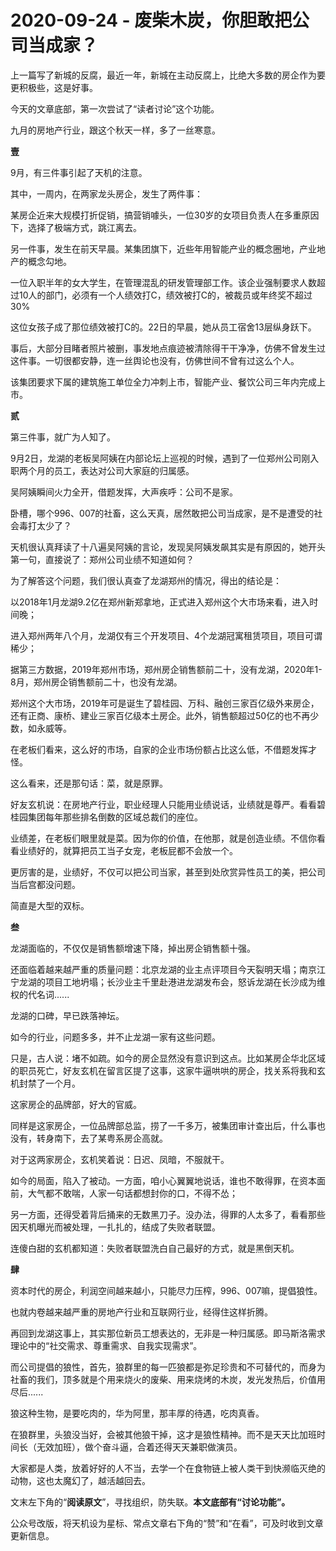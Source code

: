 # 2020-09-24 - 废柴木炭，你胆敢把公司当成家？

上一篇写了新城的反腐，最近一年，新城在主动反腐上，比绝大多数的房企作为要更积极些，这是好事。

今天的文章底部，第一次尝试了“读者讨论”这个功能。

九月的房地产行业，跟这个秋天一样，多了一丝寒意。

**壹**

9月，有三件事引起了天机的注意。

其中，一周内，在两家龙头房企，发生了两件事：

某房企近来大规模打折促销，搞营销噱头，一位30岁的女项目负责人在多重原因下，选择了极端方式，跳江离去。

另一件事，发生在前天早晨。某集团旗下，近些年用智能产业的概念圈地，产业地产的概念勾地。

一位入职半年的女大学生，在管理混乱的研发管理部工作。该企业强制要求人数超过10人的部门，必须有一个人绩效打C，绩效被打C的，被裁员或年终奖不超过30%

这位女孩子成了那位绩效被打C的。22日的早晨，她从员工宿舍13层纵身跃下。

事后，大部分目睹者照片被删，事发地点痕迹被清除得干干净净，仿佛不曾发生过这件事。一切很都安静，连一丝舆论也没有，仿佛世间不曾有过这么个人。

该集团要求下属的建筑施工单位全力冲刺上市，智能产业、餐饮公司三年内完成上市。

**贰**

第三件事，就广为人知了。

9月2日，龙湖的老板吴阿姨在内部论坛上巡视的时候，遇到了一位郑州公司刚入职两个月的员工，表达对公司大家庭的归属感。

吴阿姨瞬间火力全开，借题发挥，大声疾呼：公司不是家。

卧槽，哪个996、007的社畜，这么天真，居然敢把公司当成家，是不是遭受的社会毒打太少了？

天机很认真拜读了十八遍吴阿姨的言论，发现吴阿姨发飙其实是有原因的，她开头第一句，直接说了：郑州公司业绩不知道如何？

为了解答这个问题，我们很认真查了龙湖郑州的情况，得出的结论是：

以2018年1月龙湖9.2亿在郑州新郑拿地，正式进入郑州这个大市场来看，进入时间晚；

进入郑州两年八个月，龙湖仅有三个开发项目、4个龙湖冠寓租赁项目，项目可谓稀少；

据第三方数据，2019年郑州市场，郑州房企销售额前二十，没有龙湖，2020年1-8月，郑州房企销售额前二十，也没有龙湖。

郑州这个大市场，2019年可是诞生了碧桂园、万科、融创三家百亿级外来房企，还有正商、康桥、建业三家百亿级本土房企。此外，销售额超过50亿的也不再少数，如永威等。

在老板们看来，这么好的市场，自家的企业市场份额占比这么低，不借题发挥才怪。

这么看来，还是那句话：菜，就是原罪。

好友玄机说：在房地产行业，职业经理人只能用业绩说话，业绩就是尊严。看看碧桂园集团每年那些排名倒数的区域总裁们的座位。

业绩差，在老板们眼里就是菜。因为你的价值，在他那，就是创造业绩。不信你看看业绩好的，就算把员工当子女宠，老板屁都不会放一个。

更厉害的是，业绩好，不仅可以把公司当家，甚至到处欣赏异性员工的美，把公司当后宫都没问题。

简直是大型的双标。

**叁**

龙湖面临的，不仅仅是销售额增速下降，掉出房企销售额十强。

还面临着越来越严重的质量问题：北京龙湖的业主点评项目今天裂明天塌；南京江宁龙湖的项目工地坍塌；长沙业主千里赴港进龙湖发布会，怒诉龙湖在长沙成为维权的代名词......

龙湖的口碑，早已跌落神坛。

如今的行业，问题多多，并不止龙湖一家有这些问题。

只是，古人说：堵不如疏。如今的房企显然没有意识到这点。比如某房企华北区域的职员死亡，好友玄机在留言区提了这事，这家牛逼哄哄的房企，找关系将我和玄机封禁了一个月。

这家房企的品牌部，好大的官威。

同样是这家房企，一位品牌部总监，捞了一千多万，被集团审计查出后，什么事也没有，转身南下，去了某粤系房企高就。

对于这两家房企，玄机笑着说：日迟、凤暗，不服就干。

如今的局面，陷入了被动。一方面，咱小心翼翼地说话，谁也不敢得罪，在资本面前，大气都不敢喘，人家一句话都想封你的口，不得不怂；

另一方面，还得受着背后捅来的无数黑刀子。没办法，得罪的人太多了，看看那些因天机曝光而被处理，一扎扎的，结成了失败者联盟。

连傻白甜的玄机都知道：失败者联盟洗白自己最好的方式，就是黑倒天机。

**肆**

资本时代的房企，利润空间越来越小，只能尽力压榨，996、007嘛，提倡狼性。

也就内卷越来越严重的房地产行业和互联网行业，经得住这样折腾。

再回到龙湖这事上，其实那位新员工想表达的，无非是一种归属感。即马斯洛需求理论中的“社交需求、尊重需求、自我实现需求”。

而公司提倡的狼性，首先，狼群里的每一匹狼都是弥足珍贵和不可替代的，而身为社畜的我们，顶多就是个用来烧火的废柴、用来烧烤的木炭，发光发热后，价值用尽后......

狼这种生物，是要吃肉的，华为阿里，那丰厚的待遇，吃肉真香。

在狼群里，头狼没当好，会被其他狼干掉，这才是狼性精神。而不是天天比加班时间长（无效加班），做个奋斗逼，合着还得天天兼职做演员。

大家都是人类，放着好好的人不当，去学一个在食物链上被人类干到快濒临灭绝的动物，这也太魔幻了，越活越回去。

文末左下角的“**阅读原文**”，寻找组织，防失联。**本文底部有“讨论功能”。**

公众号改版，将天机设为星标、常点文章右下角的“赞”和“在看”，可及时收到文章更新信息。

